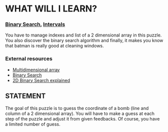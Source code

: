 # WHAT WILL I LEARN?
### [Binary Search](https://www.codingame.com/learn/binary-search), [Intervals](https://www.codingame.com/learn/intervals)
You have to manage indexes and list of a 2 dimensional array in this puzzle. You also discover the binary search algorithm and finally, it makes you know that batman is really good at cleaning windows.

### External resources
- [Multidimensional array](https://en.wikipedia.org/wiki/Array_data_structure#Multidimensional_arrays)
- [Binary Search](https://en.wikipedia.org/wiki/Binary_search_algorithm)
- [2D Binary Search explained](https://www.youtube.com/watch?v=4R9PyTvcWE0)

## STATEMENT
The goal of this puzzle is to guess the coordinate of a bomb (line and column of a 2 dimensional array). You will have to make a guess at each step of the puzzle and adjust it from given feedbacks. Of course, you have a limited number of guess.
